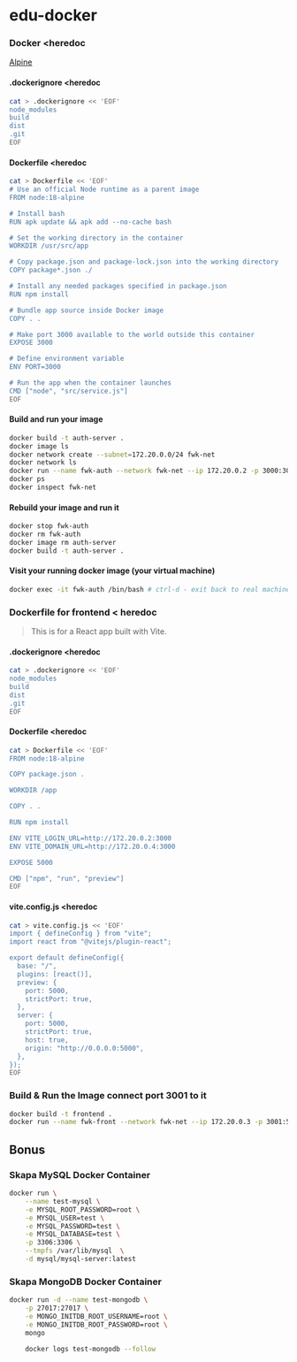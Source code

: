 # edu-docker

### Docker <heredoc

[Alpine](https://alpinelinux.org/)

#### .dockerignore <heredoc

```bash
cat > .dockerignore << 'EOF'
node_modules
build
dist
.git
EOF
```
#### Dockerfile <heredoc

```bash
cat > Dockerfile << 'EOF'
# Use an official Node runtime as a parent image
FROM node:18-alpine

# Install bash
RUN apk update && apk add --no-cache bash

# Set the working directory in the container
WORKDIR /usr/src/app

# Copy package.json and package-lock.json into the working directory
COPY package*.json ./

# Install any needed packages specified in package.json
RUN npm install

# Bundle app source inside Docker image
COPY . .

# Make port 3000 available to the world outside this container
EXPOSE 3000

# Define environment variable
ENV PORT=3000

# Run the app when the container launches
CMD ["node", "src/service.js"]
EOF
```

#### Build and run your image

```bash
docker build -t auth-server .
docker image ls
docker network create --subnet=172.20.0.0/24 fwk-net
docker network ls
docker run --name fwk-auth --network fwk-net --ip 172.20.0.2 -p 3000:3000 -d auth-server
docker ps
docker inspect fwk-net
```

#### Rebuild your image and run it

```bash
docker stop fwk-auth
docker rm fwk-auth
docker image rm auth-server
docker build -t auth-server .
```

#### Visit your running docker image (your virtual machine)

```bash
docker exec -it fwk-auth /bin/bash # ctrl-d - exit back to real machine
```

### Dockerfile for frontend < heredoc

> This is for a React app built with Vite.

#### .dockerignore <heredoc

```bash
cat > .dockerignore << 'EOF'
node_modules
build
dist
.git
EOF
```
#### Dockerfile <heredoc

```bash
cat > Dockerfile << 'EOF'
FROM node:18-alpine

COPY package.json .

WORKDIR /app

COPY . .

RUN npm install

ENV VITE_LOGIN_URL=http://172.20.0.2:3000
ENV VITE_DOMAIN_URL=http://172.20.0.4:3000

EXPOSE 5000

CMD ["npm", "run", "preview"]
EOF
```

#### vite.config.js <heredoc

```bash
cat > vite.config.js << 'EOF'
import { defineConfig } from "vite";
import react from "@vitejs/plugin-react";

export default defineConfig({
  base: "/",
  plugins: [react()],
  preview: {
    port: 5000,
    strictPort: true,
  },
  server: {
    port: 5000,
    strictPort: true,
    host: true,
    origin: "http://0.0.0.0:5000",
  },
});
EOF
```

### Build & Run the Image connect port 3001 to it

```bash
docker build -t frontend .
docker run --name fwk-front --network fwk-net --ip 172.20.0.3 -p 3001:5000 -d frontend
```



## Bonus

### Skapa MySQL Docker Container

```bash
docker run \
    --name test-mysql \
    -e MYSQL_ROOT_PASSWORD=root \
    -e MYSQL_USER=test \
    -e MYSQL_PASSWORD=test \
    -e MYSQL_DATABASE=test \
    -p 3306:3306 \
    --tmpfs /var/lib/mysql  \
    -d mysql/mysql-server:latest
```

### Skapa MongoDB Docker Container
```bash
docker run -d --name test-mongodb \
    -p 27017:27017 \
    -e MONGO_INITDB_ROOT_USERNAME=root \
    -e MONGO_INITDB_ROOT_PASSWORD=root \
    mongo
    
    docker logs test-mongodb --follow
```
